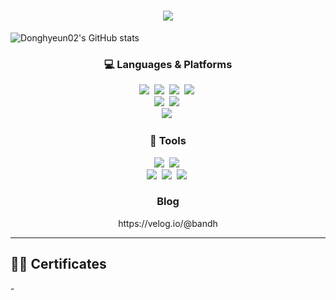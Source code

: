 <h1 align="center">
  <img src="https://capsule-render.vercel.app/api?type=waving&color=auto&height=300&section=header&text=Donghyeun02&fontSize=70" />
</h1>

![Donghyeun02's GitHub stats](https://github-readme-stats.vercel.app/api?username=donghyeun02&show_icons=true&theme=transparent)

<h3 align="center">💻 Languages & Platforms</h3>
<div align="center">
  <img src="https://img.shields.io/badge/javascript-F7DF1E.svg?style=for-the-badge&logo=javascript&logoColor=white" />&nbsp
  <img src="https://img.shields.io/badge/Node.js-339933?style=for-the-badge&logo=Node.js&logoColor=white" />&nbsp
  <img src="https://img.shields.io/badge/java-007396?style=for-the-badge&logo=OpenJDK&logoColor=white" />&nbsp
  <img src="https://img.shields.io/badge/Spring-6DB33F?style=for-the-badge&logo=Spring&logoColor=white" />&nbsp
</div>

<div align="center">
  <img src="https://img.shields.io/badge/MySQL-4479A1?style=for-the-badge&logo=MySQL&logoColor=white" />&nbsp
  <img src="https://img.shields.io/badge/postgresql-%23316192.svg?style=for-the-badge&logo=postgresql&logoColor=white" />&nbsp
</div>

<div align="center">
  <img src="https://img.shields.io/badge/AWS-232F3E?style=for-the-badge&logo=amazonwebservices&logoColor=white" />&nbsp
</div>

<h3 align="center">🧰 Tools</h3>
<div align="center">
  <img src="https://img.shields.io/badge/IntelliJIDEA-000000.svg?style=for-the-badge&logo=intellij-idea&logoColor=white" />&nbsp
  <img src="https://img.shields.io/badge/Visual%20Studio%20Code-0078d7.svg?style=for-the-badge&logo=visual-studio-code&logoColor=white" />&nbsp
</div>

<div align="center">
  <img src="https://img.shields.io/badge/Obsidian-%23483699.svg?style=for-the-badge&logo=obsidian&logoColor=white" />&nbsp
  <img src="https://img.shields.io/badge/Notion-%23000000.svg?style=for-the-badge&logo=notion&logoColor=white" />&nbsp
  <img src="https://img.shields.io/badge/Slack-4A154B?style=for-the-badge&logo=slack&logoColor=white" />&nbsp
</div>

<h3 align="center">Blog</h3>
<div align="center">
  <p>https://velog.io/@bandh</p>
</div>

---

<h2>
  🧑‍💻 Certificates
</h2>
- 
